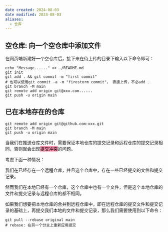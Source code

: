 ```yaml
---
date created: 2024-08-03
date modified: 2024-08-03
aliases:
  - 仓库
---
```


## 空仓库: 向一个空仓库中添加文件

在网页端新建好一个空仓库后，接下来在待上传的目录下输入以下命令即可：

``` shell
echo "Message......" >> ./README.md
git init
git add . && git commit -m "first commit" 
# 也可以使用git commit -a -m "firestorm commit"， 直接上传，不必add .
git branch -M main
git remote add origin git@xxx.com......
git push -u origin main
```

## 已在本地存在的仓库

``` shell
git remote add origin git@github.com:xxx.git
git branch -M main
git push -u origin main
```


当我们在推送仓库文件时，需要保证本地仓库的提交记录和远程仓库的提交记录相同，否则就会出现<mark style="background: #FF5582A6;">提交冲突</mark>的问题。

考虑下面一种情况：

我们在已经存在一个远程仓库，并且这个仓库中，存在一些已经提交的文件和提交记录。

然而我们在本地已经有一个仓库，这个仓库中也有一个文件，但是这个本地仓库的文件和提交记录与远程仓库的都不相同。

如果我们想要把本地仓库的合并到远程仓库中，即在远程仓库的提交文件和提交记录的基础上，再提交我们本地的文件和提交记录，那么我们需要使用到以下命令：

``` Shell
git pull --rebase original main
# rebase: 在另一个分支上重新应用提交
```
